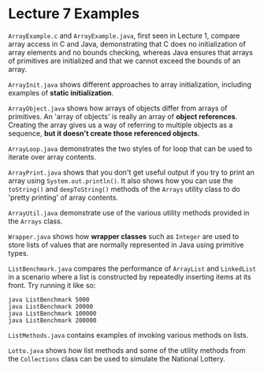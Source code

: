 # Lecture 7 Examples

`ArrayExample.c` and `ArrayExample.java`, first seen in Lecture 1, compare
array access in C and Java, demonstrating that C does no initialization
of array elements and no bounds checking, whereas Java ensures that arrays
of primitives are initialized and that we cannot exceed the bounds of
an array.

`ArrayInit.java` shows different approaches to array initialization,
including examples of **static initialization**.

`ArrayObject.java` shows how arrays of objects differ from arrays of
primitives.  An 'array of objects' is really an array of **object
references**.  Creating the array gives us a way of referring to multiple
objects as a sequence, **but it doesn't create those referenced objects**.

`ArrayLoop.java` demonstrates the two styles of for loop that can be used
to iterate over array contents.

`ArrayPrint.java` shows that you don't get useful output if you try to
print an array using `System.out.println()`.  It also shows how you can
use the `toString()` and `deepToString()` methods of the `Arrays` utility
class to do 'pretty printing' of array contents.

`ArrayUtil.java` demonstrate use of the various utility methods provided
in the `Arrays` class.

`Wrapper.java` shows how **wrapper classes** such as `Integer` are used
to store lists of values that are normally represented in Java using
primitive types.

`ListBenchmark.java` compares the performance of `ArrayList` and `LinkedList`
in a scenario where a list is constructed by repeatedly inserting items
at its front.  Try running it like so:

    java ListBenchmark 5000
    java ListBenchmark 20000
    java ListBenchmark 100000
    java ListBenchmark 200000

`ListMethods.java` contains examples of invoking various methods on lists.

`Lotto.java` shows how list methods and some of the utility methods from
the `Collections` class can be used to simulate the National Lottery.
